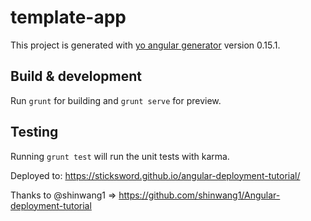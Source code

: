 # template-app

This project is generated with [yo angular generator](https://github.com/yeoman/generator-angular)
version 0.15.1.

## Build & development

Run `grunt` for building and `grunt serve` for preview.

## Testing

Running `grunt test` will run the unit tests with karma.


Deployed to: https://sticksword.github.io/angular-deployment-tutorial/

Thanks to @shinwang1 => https://github.com/shinwang1/Angular-deployment-tutorial
